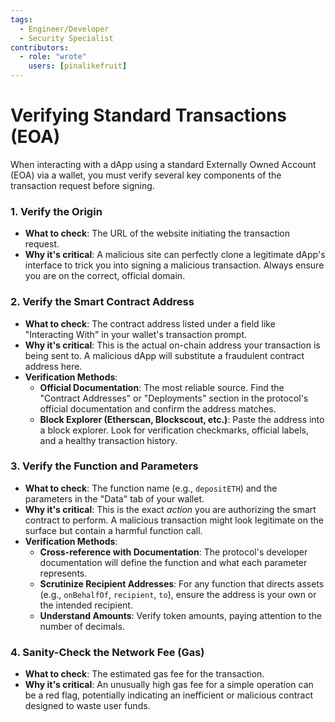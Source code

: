 ```yaml
---
tags:
  - Engineer/Developer
  - Security Specialist
contributors:
  - role: "wrote"
    users: [pinalikefruit]
---
```


# Verifying Standard Transactions (EOA)

When interacting with a dApp using a standard Externally Owned Account (EOA) via a wallet, you must verify several key components of the transaction request before signing.

### 1. Verify the Origin

- **What to check**: The URL of the website initiating the transaction request.
- **Why it's critical**: A malicious site can perfectly clone a legitimate dApp's interface to trick you into signing a malicious transaction. Always ensure you are on the correct, official domain.

### 2. Verify the Smart Contract Address

- **What to check**: The contract address listed under a field like "Interacting With" in your wallet's transaction prompt.
- **Why it's critical**: This is the actual on-chain address your transaction is being sent to. A malicious dApp will substitute a fraudulent contract address here.
- **Verification Methods**:
    - **Official Documentation**: The most reliable source. Find the "Contract Addresses" or "Deployments" section in the protocol's official documentation and confirm the address matches.
    - **Block Explorer (Etherscan, Blockscout, etc.)**: Paste the address into a block explorer. Look for verification checkmarks, official labels, and a healthy transaction history.

### 3. Verify the Function and Parameters

- **What to check**: The function name (e.g., `depositETH`) and the parameters in the "Data" tab of your wallet.
- **Why it's critical**: This is the exact *action* you are authorizing the smart contract to perform. A malicious transaction might look legitimate on the surface but contain a harmful function call.
- **Verification Methods**:
    - **Cross-reference with Documentation**: The protocol's developer documentation will define the function and what each parameter represents.
    - **Scrutinize Recipient Addresses**: For any function that directs assets (e.g., `onBehalfOf`, `recipient`, `to`), ensure the address is your own or the intended recipient.
    - **Understand Amounts**: Verify token amounts, paying attention to the number of decimals.

### 4. Sanity-Check the Network Fee (Gas)

- **What to check**: The estimated gas fee for the transaction.
- **Why it's critical**: An unusually high gas fee for a simple operation can be a red flag, potentially indicating an inefficient or malicious contract designed to waste user funds.


